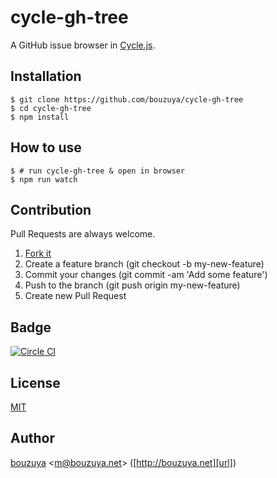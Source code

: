# cycle-gh-tree

A GitHub issue browser in [Cycle.js](https://github.com/cyclejs/cycle-core).

## Installation

```
$ git clone https://github.com/bouzuya/cycle-gh-tree
$ cd cycle-gh-tree
$ npm install
```

## How to use

```
$ # run cycle-gh-tree & open in browser
$ npm run watch
```

## Contribution

Pull Requests are always welcome.

1. [Fork it][fork-url]
2. Create a feature branch (git checkout -b my-new-feature)
3. Commit your changes (git commit -am 'Add some feature')
4. Push to the branch (git push origin my-new-feature)
5. Create new Pull Request

## Badge

[![Circle CI][circleci-img]][circleci-url]

## License

[MIT](LICENSE)

## Author

[bouzuya][user] &lt;[m@bouzuya.net][email]&gt; ([http://bouzuya.net][url])

[user]: https://github.com/bouzuya
[email]: mailto:m@bouzuya.net
[url]: http://bouzuya.net
[circleci-img]: https://circleci.com/gh/bouzuya/cycle-gh-tree.svg?style=svg
[circleci-url]: https://circleci.com/gh/bouzuya/cycle-gh-tree
[fork-url]: https://github.com/bouzuya/cycle-gh-tree/fork